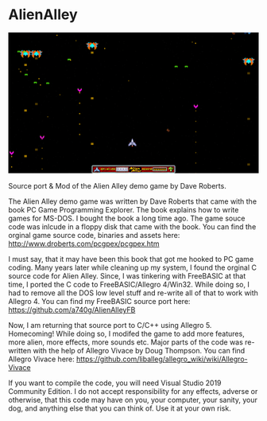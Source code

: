 # AlienAlley
![Screenshot](screenshot.png)

Source port & Mod of the Alien Alley demo game by Dave Roberts.

The Alien Alley demo game was written by Dave Roberts that came with the book PC Game Programming Explorer.
The book explains how to write games for MS-DOS. I bought the book a long time ago.
The game souce code was inlcude in a floppy disk that came with the book.
You can find the orginal game source code, binaries and assets here: http://www.droberts.com/pcgpex/pcgpex.htm

I must say, that it may have been this book that got me hooked to PC game coding.
Many years later while cleaning up my system, I found the orginal C source code for Alien Alley.
Since, I was tinkering with FreeBASIC at that time, I ported the C code to FreeBASIC/Allegro 4/Win32.
While doing so, I had to remove all the DOS low level stuff and re-write all of that to work with Allegro 4.
You can find my FreeBASIC source port here: https://github.com/a740g/AlienAlleyFB

Now, I am returning that source port to C/C++ using Allegro 5. Homecoming!
While doing so, I modifed the game to add more features, more alien, more effects, more sounds etc.
Major parts of the code was re-written with the help of Allegro Vivace by Doug Thompson.
You can find Allegro Vivace here: https://github.com/liballeg/allegro_wiki/wiki/Allegro-Vivace

If you want to compile the code, you will need Visual Studio 2019 Community Edition.
I do not accept responsibility for any effects, adverse or otherwise, that this code may have on you, your computer, your sanity, your dog, and anything else that you can think of. Use it at your own risk.
